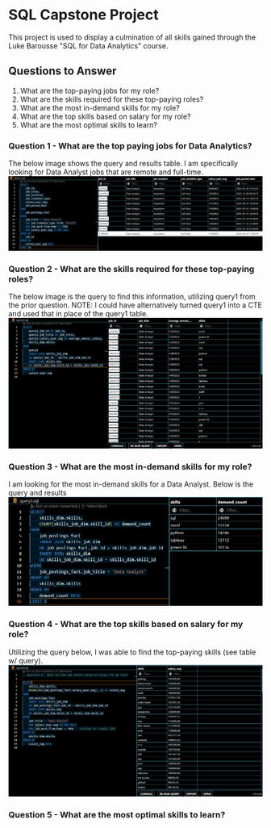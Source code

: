 # SQL Capstone Project
This project is used to display a culmination of all skills gained through the Luke Barousse "SQL for Data Analytics" course.

## Questions to Answer
1. What are the top-paying jobs for my role?
2. What are the skills required for these top-paying roles? 
3. What are the most in-demand skills for my role?
4. What are the top skills based on salary for my role? 
5. What are the most optimal skills to learn?


### Question 1 - What are the top paying jobs for Data Analytics?
The below image shows the query and results table.
I am specifically looking for Data Analyst jobs that are remote and full-time. 
![alt text](image.png)


### Question 2 - What are the skills required for these top-paying roles?
The below image is the query to find this information, utilizing query1 from the prior question. 
NOTE: I could have alternatively turned query1 into a CTE and used that in place of the query1 table.
![alt text](image-1.png)


### Question 3 - What are the most in-demand skills for my role?
I am looking for the most in-demand skills for a Data Analyst. Below is the query and results
![alt text](image-2.png)


### Question 4 - What are the top skills based on salary for my role?
Utilizing the query below, I was able to find the top-paying skills (see table w/ query).
![alt text](image-3.png)

### Question 5 - What are the most optimal skills to learn?